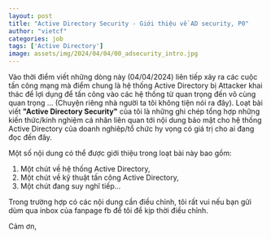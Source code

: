 ```yaml
---
layout: post
title: "Active Directory Security - Giới thiệu về AD security, P0"
author: "vietcf"
categories: job
tags: ['Active Directory']
image: assets/img/2024/04/04/00_adsecurity_intro.jpg
---
```


Vào thời điểm viết những dòng này (04/04/2024) liên tiếp xảy ra các cuộc tấn công mạng mà điểm chung là hệ thống Active Directory bị Attacker khai thác để lợi dụng để tấn công vào các hệ thống từ quan trọng đến vô cùng quan trọng ... (Chuyện riêng nhà người ta tôi không tiện nói ra đây). Loạt bài viết **"Active Directory Security"** của tôi là những ghi chép tổng hợp những kiến thức/kinh nghiệm cá nhân liên quan tới nội dung bảo mật cho hệ thống Active Directory của doanh nghiêp/tổ chức hy vọng có giá trị cho ai đang đọc đến đây.

Một số nội dung có thể được giới thiệu trong loạt bài này bao gồm:

1. Một chút về hệ thống Active Directory,
2. Một chút về kỹ thuật tấn công Active Directory,
3. Một chút đang suy nghĩ tiếp...

Trong trường hợp có các nội dung cần điều chỉnh, tôi rất vui nếu bạn gửi dùm qua inbox của fanpage fb để tôi để kịp thời điều chỉnh.

Cảm ơn,




